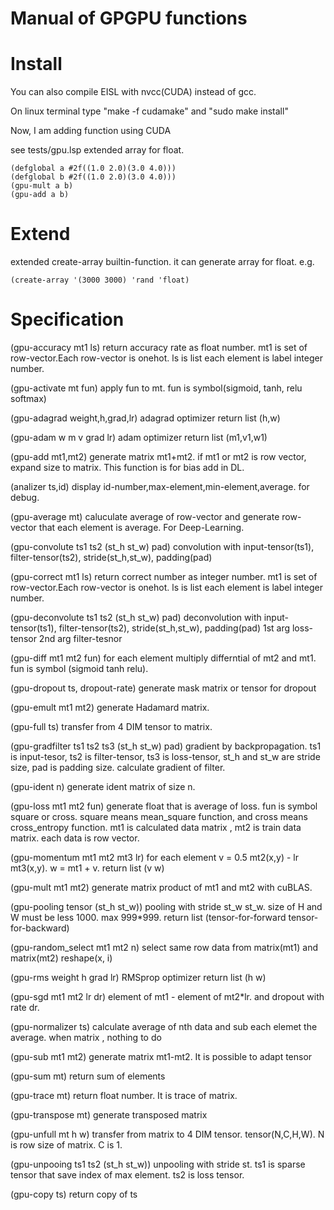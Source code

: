 # Manual of GPGPU functions

# Install
You can also compile EISL with nvcc(CUDA) instead of gcc.

On linux terminal type "make -f cudamake" and "sudo make install"

Now, I am adding function using CUDA

see tests/gpu.lsp
extended array for float.
```
(defglobal a #2f((1.0 2.0)(3.0 4.0)))
(defglobal b #2f((1.0 2.0)(3.0 4.0)))
(gpu-mult a b)
(gpu-add a b)
```
# Extend
extended create-array builtin-function.
it can generate array for float. e.g.
```
(create-array '(3000 3000) 'rand 'float)
```

# Specification

(gpu-accuracy mt1 ls)
return accuracy rate as float number. mt1 is set of row-vector.Each row-vector is onehot. ls is list each element is label integer number.

(gpu-activate mt fun) 
apply fun to mt. fun is symbol(sigmoid, tanh, relu softmax)

(gpu-adagrad weight,h,grad,lr) 
adagrad optimizer return list (h,w)

(gpu-adam w m v grad lr) 
adam optimizer return list (m1,v1,w1)


(gpu-add mt1,mt2) 
generate matrix mt1+mt2. if mt1 or mt2 is row vector, expand size to matrix. This function is for bias add in DL.


(analizer ts,id) 
display id-number,max-element,min-element,average. for debug.


(gpu-average mt) 
caluculate average of row-vector and generate row-vector that each element is average. For Deep-Learning.

(gpu-convolute ts1 ts2 (st_h st_w) pad) 
convolution with input-tensor(ts1), filter-tensor(ts2), stride(st_h,st_w), padding(pad)


(gpu-correct mt1 ls) 
return correct number as integer number. mt1 is set of row-vector.Each row-vector is onehot. ls is list each element is label integer number.


(gpu-deconvolute ts1 ts2 (st_h st_w) pad) 
deconvolution with input-tensor(ts1), filter-tensor(ts2), stride(st_h,st_w), padding(pad) 1st arg loss-tensor 2nd arg filter-tesnor


(gpu-diff mt1 mt2 fun)
for each element multiply differntial of mt2 and mt1. fun is symbol (sigmoid tanh relu).

(gpu-dropout ts, dropout-rate)
generate mask matrix or tensor for dropout


(gpu-emult mt1 mt2)
generate Hadamard matrix.


(gpu-full ts)
transfer from 4 DIM tensor to matrix.

(gpu-gradfilter ts1 ts2 ts3 (st_h st_w) pad) 
gradient by backpropagation. ts1 is input-tesor, ts2 is filter-tensor, ts3 is loss-tensor, st_h and st_w are stride size, pad is padding size. calculate gradient of filter.


(gpu-ident n) 
generate ident matrix of size n.


(gpu-loss mt1 mt2 fun)
generate float that is average of loss. fun is symbol square or cross. square means mean_square function, and cross means cross_entropy function. mt1 is calculated data matrix , mt2 is train data matrix. each data is row vector.


(gpu-momentum mt1 mt2 mt3 lr) 
for each element v = 0.5 mt2(x,y) - lr mt3(x,y). w = mt1 + v. return list (v w) 

(gpu-mult mt1 mt2)
generate matrix product of mt1 and mt2 with cuBLAS. 

(gpu-pooling tensor (st_h st_w)) 
pooling with stride st_w st_w. size of H and W must be less 1000. max 999*999. 
return list (tensor-for-forward tensor-for-backward)


(gpu-random_select mt1 mt2 n) 
select same row data from matrix(mt1) and matrix(mt2)
reshape(x, i)


(gpu-rms weight h grad lr) 
RMSprop optimizer return list (h w)


(gpu-sgd mt1 mt2 lr dr) 
element of mt1 - element of mt2*lr. and dropout with rate dr.


(gpu-normalizer ts) 
calculate average of nth data and sub each elemet the average. when matrix , nothing to do

(gpu-sub mt1 mt2) 
generate matrix mt1-mt2. It is possible to adapt tensor

(gpu-sum mt) 
return sum of elements


(gpu-trace mt) 
return float number. It is trace of matrix.


(gpu-transpose mt) 
generate transposed matrix

(gpu-unfull mt h w) 
transfer from matrix to 4 DIM tensor. tensor(N,C,H,W). N is row size of matrix. C is 1.


(gpu-unpooing ts1 ts2 (st_h st_w)) 
unpooling with stride st. ts1 is sparse tensor that save index of max element. ts2 is loss tensor.

(gpu-copy ts)
return copy of ts
